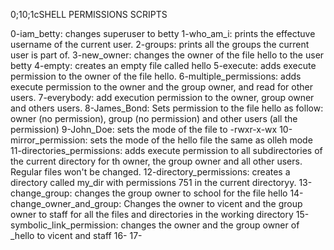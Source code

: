 0;10;1cSHELL PERMISSIONS SCRIPTS

0-iam_betty: changes superuser to betty
1-who_am_i: prints the effectuve username of the current user.
2-groups: prints all the groups the current user is part of.
3-new_owner: changes the owner of the file hello to the user betty
4-empty: creates an empty file called hello
5-execute: adds execute permission to the owner of the file hello.
6-multiple_permissions: adds execute permission to the owner and the group owner, and read for other users.
7-everybody: add execution permission to the owner, group owner and others users.
8-James_Bond: Sets permission to the file hello as follow: owner (no permission), group (no permission) and other users (all the permission)
9-John_Doe: sets the mode of the file to -rwxr-x-wx
10-mirror_permission: sets the mode of the hello file the same as olleh mode
11-directories_permissions: adds execute permission to all subdirectories of the current directory for th owner, the group owner and all other users. Regular files won't be changed.
12-directory_permissions: creates a directory called my_dir with permissions 751 in the current directoryy.
13-change_group: changes the group owner to school for the file hello
14-change_owner_and_group: Changes the owner to vicent and the group owner to staff for all the files and directories in the working directory
15-symbolic_link_permission: changes the owner and the group owner of _hello to vicent and staff 
16-
17-
